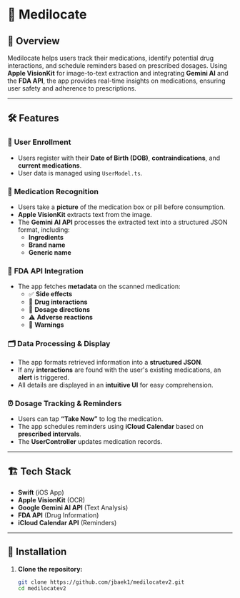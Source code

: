 # 📱 Medilocate
## 🚀 Overview  

Medilocate helps users track their medications, identify potential drug interactions, and schedule reminders based on prescribed dosages. Using **Apple VisionKit** for image-to-text extraction and integrating **Gemini AI** and the **FDA API**, the app provides real-time insights on medications, ensuring user safety and adherence to prescriptions.  

---

## 🛠 Features  

### 📌 **User Enrollment**  
- Users register with their **Date of Birth (DOB)**, **contraindications**, and **current medications**.  
- User data is managed using `UserModel.ts`.  

### 📸 **Medication Recognition**  
- Users take a **picture** of the medication box or pill before consumption.  
- **Apple VisionKit** extracts text from the image.  
- The **Gemini AI API** processes the extracted text into a structured JSON format, including:  
  - **Ingredients**  
  - **Brand name**  
  - **Generic name**  

### 🏥 **FDA API Integration**  
- The app fetches **metadata** on the scanned medication:  
  - ✅ **Side effects**  
  - 🔄 **Drug interactions**  
  - 💊 **Dosage directions**  
  - ⚠️ **Adverse reactions**  
  - 🚨 **Warnings**  

### 🗂 **Data Processing & Display**  
- The app formats retrieved information into a **structured JSON**.  
- If any **interactions** are found with the user's existing medications, an **alert** is triggered.  
- All details are displayed in an **intuitive UI** for easy comprehension.  

### ⏰ **Dosage Tracking & Reminders**  
- Users can tap **“Take Now”** to log the medication.  
- The app schedules reminders using **iCloud Calendar** based on **prescribed intervals**.  
- The **UserController** updates medication records.  

---

## 🏗 Tech Stack  

- **Swift** (iOS App)  
- **Apple VisionKit** (OCR)  
- **Google Gemini AI API** (Text Analysis)  
- **FDA API** (Drug Information)  
- **iCloud Calendar API** (Reminders)  

---

## 🔧 Installation  

1. **Clone the repository:**  
   ```sh
   git clone https://github.com/jbaek1/medilocatev2.git
   cd medilocatev2


